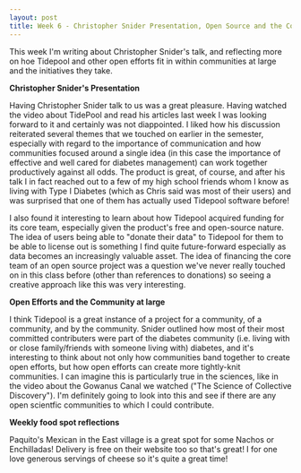```yaml
---
layout: post
title: Week 6 - Christopher Snider Presentation, Open Source and the Community
---
```


This week I'm writing about Christopher Snider's talk, and reflecting more on hoe Tidepool and other open efforts fit in within communities at large and the initiatives they take. 

**Christopher Snider's Presentation**

Having Christopher Snider talk to us was a great pleasure. Having watched the video about TidePool and read his articles last week I was looking forward to it and certainly was not diappointed. I liked how his discussion reiterated several themes that we touched on earlier in the semester, especially with regard to the importance of communication and how communities focused around a single idea (in this case the importance of effective and well cared for diabetes management) can work together productively against all odds. The product is great, of course, and after his talk I in fact reached out to a few of my high school friends whom I know as living with Type I Diabetes (which as Chris said was most of their users) and was surprised that one of them has actually used Tidepool software before!  

I also found it interesting to learn about how Tidepool acquired funding for its core team, especially given the product's free and open-source nature. The idea of users being able to "donate their data" to Tidepool for them to be able to license out is something I find quite future-forward especially as data becomes an increasingly valuable asset. The idea of financing the core team of an open source project was a question we've never really touched on in this class before (other than references to donations) so seeing a creative approach like this was very interesting. 

**Open Efforts and the Community at large**

I think Tidepool is a great instance of a project for a community, of a community, and by the community. Snider outlined how most of their most committed contributers were part of the diabetes community (i.e. living with or close family/friends with someone living with) diabetes, and it's interesting to think about not only how communities band together to create open efforts, but how open efforts can create more tightly-knit communities. I can imagine this is particularly true in the sciences, like in the video about the Gowanus Canal we watched ("The Science of Collective Discovery"). I'm definitely going to look into this and see if there are any open scientfic communities to which I could contribute. 


**Weekly food spot reflections**

Paquito's Mexican in the East village is a great spot for some Nachos or Enchilladas! Delivery is free on their website too so that's great! I for one love generous servings of cheese so it's quite a great time! 
